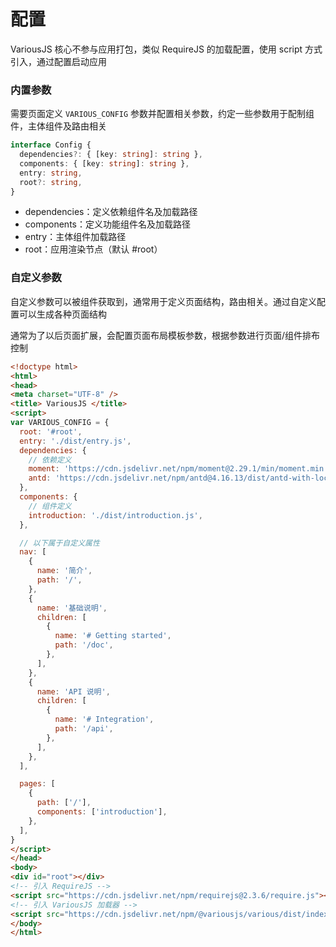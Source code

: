 # 配置

VariousJS 核心不参与应用打包，类似 RequireJS 的加载配置，使用 script 方式引入，通过配置启动应用

### 内置参数

需要页面定义 `VARIOUS_CONFIG` 参数并配置相关参数，约定一些参数用于配制组件，主体组件及路由相关

```ts
interface Config {
  dependencies?: { [key: string]: string },
  components: { [key: string]: string },
  entry: string,
  root?: string,
}
```

- dependencies：定义依赖组件名及加载路径
- components：定义功能组件名及加载路径
- entry：主体组件加载路径
- root：应用渲染节点（默认 #root）

### 自定义参数

自定义参数可以被组件获取到，通常用于定义页面结构，路由相关。通过自定义配置可以生成各种页面结构

通常为了以后页面扩展，会配置页面布局模板参数，根据参数进行页面/组件排布控制

```html
<!doctype html>
<html>
<head>
<meta charset="UTF-8" />
<title> VariousJS </title>
<script>
var VARIOUS_CONFIG = {
  root: '#root',
  entry: './dist/entry.js',
  dependencies: {
    // 依赖定义
    moment: 'https://cdn.jsdelivr.net/npm/moment@2.29.1/min/moment.min.js',
    antd: 'https://cdn.jsdelivr.net/npm/antd@4.16.13/dist/antd-with-locales.min.js',
  },
  components: {
    // 组件定义
    introduction: './dist/introduction.js',
  },

  // 以下属于自定义属性
  nav: [
    {
      name: '简介',
      path: '/',
    },
    {
      name: '基础说明',
      children: [
        {
          name: '# Getting started',
          path: '/doc',
        },
      ],
    },
    {
      name: 'API 说明',
      children: [
        {
          name: '# Integration',
          path: '/api',
        },
      ],
    },
  ],

  pages: [
    {
      path: ['/'],
      components: ['introduction'],
    },
  ],
}
</script>
</head>
<body>
<div id="root"></div>
<!-- 引入 RequireJS -->
<script src="https://cdn.jsdelivr.net/npm/requirejs@2.3.6/require.js"></script>
<!-- 引入 VariousJS 加载器 -->
<script src="https://cdn.jsdelivr.net/npm/@variousjs/various/dist/index.js"></script>
</body>
</html>
```
